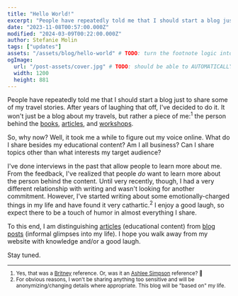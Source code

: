 ```yaml
---
title: "Hello World!"
excerpt: "People have repeatedly told me that I should start a blog just to share some of my travel stories. After years of laughing that off, I've decided to do it. It won't just be a blog about my travels, but rather a piece of me: the person behind the books, articles, and workshops. So, why now? You'll have to read this blog post to find out."
date: "2023-11-08T00:57:00.000Z"
modified: "2024-03-09T00:22:00.000Z"
author: Stefanie Molin
tags: ["updates"]
assets: "/assets/blog/hello-world" # TODO: turn the footnote logic into a class name and add to the markdown styles
ogImage:
  url: "/post-assets/cover.jpg" # TODO: should be able to AUTOMATICALLY use the blog cover image as a fallback for posts that don't actually have images (and the cover image should be the theme cover if there is a theme)
  width: 1200
  height: 881
---
```


People have repeatedly told me that I should start a blog just to share some of my travel stories. After years of laughing that off, I've decided to do it. It won't just be a blog about my travels, but rather a piece of me:<sup>1</sup> the person behind the [books](/books), [articles](/articles), and [workshops](/workshops).

So, why now? Well, it took me a while to figure out my voice online. What do I share besides my educational content? Am I all business? Can I share topics other than what interests my target audience?

I've done interviews in the past that allow people to learn more about me. From the feedback, I've realized that people *do* want to learn more about the person behind the content. Until very recently, though, I had a very different relationship with writing and wasn't looking for another commitment. However, I've started writing about some emotionally-charged things in my life and have found it very cathartic.<sup>2</sup> I enjoy a good laugh, so expect there to be a touch of humor in almost everything I share.

To this end, I am distinguishing [articles](/articles) (educational content) from [blog posts](/blog) (informal glimpses into my life). I hope you walk away from my website with knowledge and/or a good laugh.

Stay tuned.

<small class="leading-snug">
<hr class="w-1/2" />

1. Yes, that was a [Britney](https://www.youtube.com/watch?v=u4FF6MpcsRw) reference. Or, was it an [Ashlee Simpson](https://www.youtube.com/watch?v=WJCsyLUCSXI) reference? 🤔
2. For obvious reasons, I won't be sharing anything too sensitive and will be anonymizing/changing details where appropriate. This blog will be "based on" my life.

</small>
